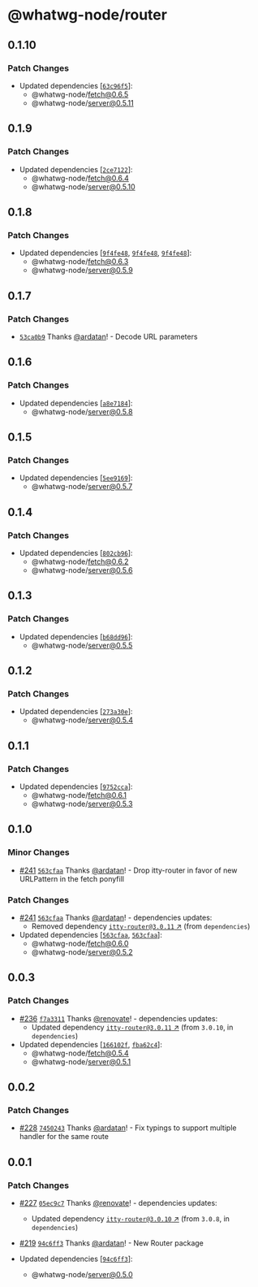 # @whatwg-node/router

## 0.1.10

### Patch Changes

- Updated dependencies
  [[`63c96f5`](https://github.com/ardatan/whatwg-node/commit/63c96f5ad14bbc56ccccb95def3447b4107f6013)]:
  - @whatwg-node/fetch@0.6.5
  - @whatwg-node/server@0.5.11

## 0.1.9

### Patch Changes

- Updated dependencies
  [[`2ce7122`](https://github.com/ardatan/whatwg-node/commit/2ce71227f0cc86644998cad70405048d79c1b104)]:
  - @whatwg-node/fetch@0.6.4
  - @whatwg-node/server@0.5.10

## 0.1.8

### Patch Changes

- Updated dependencies
  [[`9f4fe48`](https://github.com/ardatan/whatwg-node/commit/9f4fe489ff1d08d873a2dd26c02abc54da08dc48),
  [`9f4fe48`](https://github.com/ardatan/whatwg-node/commit/9f4fe489ff1d08d873a2dd26c02abc54da08dc48),
  [`9f4fe48`](https://github.com/ardatan/whatwg-node/commit/9f4fe489ff1d08d873a2dd26c02abc54da08dc48)]:
  - @whatwg-node/fetch@0.6.3
  - @whatwg-node/server@0.5.9

## 0.1.7

### Patch Changes

- [`53ca0b9`](https://github.com/ardatan/whatwg-node/commit/53ca0b98ad05b3d047ecb328c6ca1fe1f32d62db)
  Thanks [@ardatan](https://github.com/ardatan)! - Decode URL parameters

## 0.1.6

### Patch Changes

- Updated dependencies
  [[`a8e7184`](https://github.com/ardatan/whatwg-node/commit/a8e7184f7e3f1837a94eee3f01ca2c5a06facc80)]:
  - @whatwg-node/server@0.5.8

## 0.1.5

### Patch Changes

- Updated dependencies
  [[`5ee9169`](https://github.com/ardatan/whatwg-node/commit/5ee91691b100397af75c4471e61ca41e47551af9)]:
  - @whatwg-node/server@0.5.7

## 0.1.4

### Patch Changes

- Updated dependencies
  [[`802cb96`](https://github.com/ardatan/whatwg-node/commit/802cb9636eddd8e819b80604fc26d40aac92c828)]:
  - @whatwg-node/fetch@0.6.2
  - @whatwg-node/server@0.5.6

## 0.1.3

### Patch Changes

- Updated dependencies
  [[`b68dd96`](https://github.com/ardatan/whatwg-node/commit/b68dd964ee54340213371b236b687ab46c1987af)]:
  - @whatwg-node/server@0.5.5

## 0.1.2

### Patch Changes

- Updated dependencies
  [[`273a30e`](https://github.com/ardatan/whatwg-node/commit/273a30e67bafef2d4acdaac70445c3ced4606ad7)]:
  - @whatwg-node/server@0.5.4

## 0.1.1

### Patch Changes

- Updated dependencies
  [[`9752cca`](https://github.com/ardatan/whatwg-node/commit/9752cca54e7636114d87849ca9c7eb9be3d9dba8)]:
  - @whatwg-node/fetch@0.6.1
  - @whatwg-node/server@0.5.3

## 0.1.0

### Minor Changes

- [#241](https://github.com/ardatan/whatwg-node/pull/241)
  [`563cfaa`](https://github.com/ardatan/whatwg-node/commit/563cfaaacf8bb0b08371b7f44887321d7e7c472d)
  Thanks [@ardatan](https://github.com/ardatan)! - Drop itty-router in favor of new URLPattern in
  the fetch ponyfill

### Patch Changes

- [#241](https://github.com/ardatan/whatwg-node/pull/241)
  [`563cfaa`](https://github.com/ardatan/whatwg-node/commit/563cfaaacf8bb0b08371b7f44887321d7e7c472d)
  Thanks [@ardatan](https://github.com/ardatan)! - dependencies updates:
  - Removed dependency [`itty-router@3.0.11` ↗︎](https://www.npmjs.com/package/itty-router/v/3.0.11)
    (from `dependencies`)
- Updated dependencies
  [[`563cfaa`](https://github.com/ardatan/whatwg-node/commit/563cfaaacf8bb0b08371b7f44887321d7e7c472d),
  [`563cfaa`](https://github.com/ardatan/whatwg-node/commit/563cfaaacf8bb0b08371b7f44887321d7e7c472d)]:
  - @whatwg-node/fetch@0.6.0
  - @whatwg-node/server@0.5.2

## 0.0.3

### Patch Changes

- [#236](https://github.com/ardatan/whatwg-node/pull/236)
  [`f7a3311`](https://github.com/ardatan/whatwg-node/commit/f7a3311076f702a589318f520cada15e229c1a1e)
  Thanks [@renovate](https://github.com/apps/renovate)! - dependencies updates:
  - Updated dependency [`itty-router@3.0.11` ↗︎](https://www.npmjs.com/package/itty-router/v/3.0.11)
    (from `3.0.10`, in `dependencies`)
- Updated dependencies
  [[`166102f`](https://github.com/ardatan/whatwg-node/commit/166102f6ff52d2197ab7f78c63392b95ebca259c),
  [`fba62c4`](https://github.com/ardatan/whatwg-node/commit/fba62c4eeffa4c80d4e1163aa4df8de6f7ae0459)]:
  - @whatwg-node/fetch@0.5.4
  - @whatwg-node/server@0.5.1

## 0.0.2

### Patch Changes

- [#228](https://github.com/ardatan/whatwg-node/pull/228)
  [`7450243`](https://github.com/ardatan/whatwg-node/commit/7450243cb7a7a8aeda84e7ff9feee96e5446dfb9)
  Thanks [@ardatan](https://github.com/ardatan)! - Fix typings to support multiple handler for the
  same route

## 0.0.1

### Patch Changes

- [#227](https://github.com/ardatan/whatwg-node/pull/227)
  [`05ec9c7`](https://github.com/ardatan/whatwg-node/commit/05ec9c704c02670dc0e6f49235695d16105aaf19)
  Thanks [@renovate](https://github.com/apps/renovate)! - dependencies updates:

  - Updated dependency [`itty-router@3.0.10` ↗︎](https://www.npmjs.com/package/itty-router/v/3.0.10)
    (from `3.0.8`, in `dependencies`)

- [#219](https://github.com/ardatan/whatwg-node/pull/219)
  [`94c6ff3`](https://github.com/ardatan/whatwg-node/commit/94c6ff3ae27fb45acec9b44da411c45e407df0d2)
  Thanks [@ardatan](https://github.com/ardatan)! - New Router package

- Updated dependencies
  [[`94c6ff3`](https://github.com/ardatan/whatwg-node/commit/94c6ff3ae27fb45acec9b44da411c45e407df0d2)]:
  - @whatwg-node/server@0.5.0
